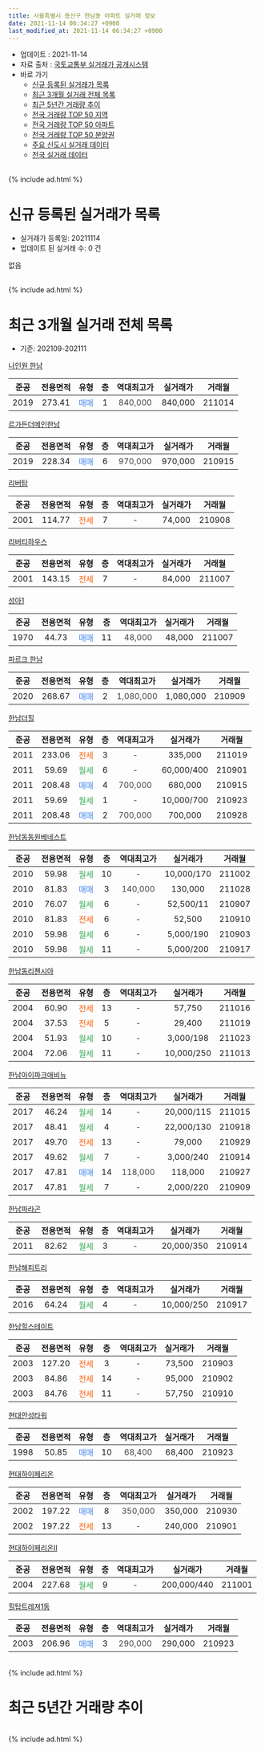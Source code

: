 ```yaml
---
title: 서울특별시 용산구 한남동 아파트 실거래 정보
date: 2021-11-14 06:34:27 +0900
last_modified_at: 2021-11-14 06:34:27 +0900
---
```


* 업데이트 : 2021-11-14
* 자료 출처 : [국토교통부 실거래가 공개시스템](http://rt.molit.go.kr)
* 바로 가기
    * [신규 등록된 실거래가 목록](#신규-등록된-실거래가-목록)
    * [최근 3개월 실거래 전체 목록](#최근-3개월-실거래-전체-목록)
    * [최근 5년간 거래량 추이](#최근-5년간-거래량-추이)
    * [전국 거래량 TOP 50 지역](https://inasie.github.io/apt-trade-info/최근-3개월-전국에서-가장-거래가-많이-발생한-지역)
    * [전국 거래량 TOP 50 아파트](https://inasie.github.io/apt-trade-info/최근-3개월-전국에서-가장-거래가-많이-발생한-아파트)
    * [전국 거래량 TOP 50 분양권](https://inasie.github.io/apt-trade-info/최근-3개월-전국에서-가장-거래가-많이-발생한-분양권)
    * [주요 신도시 실거래 데이터](https://inasie.github.io/apt-trade-info/주요-신도시)
    * [전국 실거래 데이터](https://inasie.github.io/apt-trade-info/전국)
<br>
{% include ad.html %}
<br>

# 신규 등록된 실거래가 목록
* 실거래가 등록일: 20211114
* 업데이트 된 실거래 수: 0 건

없음

<br>
{% include ad.html %}
<br>

# 최근 3개월 실거래 전체 목록
* 기준: 202109-202111


[나인원 한남](https://search.naver.com/search.naver?query=%EC%84%9C%EC%9A%B8%ED%8A%B9%EB%B3%84%EC%8B%9C+%EC%9A%A9%EC%82%B0%EA%B5%AC+%ED%95%9C%EB%82%A8%EB%8F%99+%EB%82%98%EC%9D%B8%EC%9B%90+%ED%95%9C%EB%82%A8)

|준공|전용면적|유형|층|역대최고가|실거래가|거래월|
|:---:|:---:|:---:|:---:|:---:|:---:|:---:|
|2019|273.41|<span style="color:#4285f3">매매</span>|1|<span style="color:#444444">840,000</span>|840,000|211014|

[르가든더메인한남](https://search.naver.com/search.naver?query=%EC%84%9C%EC%9A%B8%ED%8A%B9%EB%B3%84%EC%8B%9C+%EC%9A%A9%EC%82%B0%EA%B5%AC+%ED%95%9C%EB%82%A8%EB%8F%99+%EB%A5%B4%EA%B0%80%EB%93%A0%EB%8D%94%EB%A9%94%EC%9D%B8%ED%95%9C%EB%82%A8)

|준공|전용면적|유형|층|역대최고가|실거래가|거래월|
|:---:|:---:|:---:|:---:|:---:|:---:|:---:|
|2019|228.34|<span style="color:#4285f3">매매</span>|6|<span style="color:#444444">970,000</span>|970,000|210915|

[리버탑](https://search.naver.com/search.naver?query=%EC%84%9C%EC%9A%B8%ED%8A%B9%EB%B3%84%EC%8B%9C+%EC%9A%A9%EC%82%B0%EA%B5%AC+%ED%95%9C%EB%82%A8%EB%8F%99+%EB%A6%AC%EB%B2%84%ED%83%91)

|준공|전용면적|유형|층|역대최고가|실거래가|거래월|
|:---:|:---:|:---:|:---:|:---:|:---:|:---:|
|2001|114.77|<span style="color:#ff5a00">전세</span>|7|<span style="color:#444444">-</span>|74,000|210908|

[리버티하우스](https://search.naver.com/search.naver?query=%EC%84%9C%EC%9A%B8%ED%8A%B9%EB%B3%84%EC%8B%9C+%EC%9A%A9%EC%82%B0%EA%B5%AC+%ED%95%9C%EB%82%A8%EB%8F%99+%EB%A6%AC%EB%B2%84%ED%8B%B0%ED%95%98%EC%9A%B0%EC%8A%A4)

|준공|전용면적|유형|층|역대최고가|실거래가|거래월|
|:---:|:---:|:---:|:---:|:---:|:---:|:---:|
|2001|143.15|<span style="color:#ff5a00">전세</span>|7|<span style="color:#444444">-</span>|84,000|211007|

[성아1](https://search.naver.com/search.naver?query=%EC%84%9C%EC%9A%B8%ED%8A%B9%EB%B3%84%EC%8B%9C+%EC%9A%A9%EC%82%B0%EA%B5%AC+%ED%95%9C%EB%82%A8%EB%8F%99+%EC%84%B1%EC%95%841)

|준공|전용면적|유형|층|역대최고가|실거래가|거래월|
|:---:|:---:|:---:|:---:|:---:|:---:|:---:|
|1970|44.73|<span style="color:#4285f3">매매</span>|11|<span style="color:#444444">48,000</span>|48,000|211007|

[파르크 한남](https://search.naver.com/search.naver?query=%EC%84%9C%EC%9A%B8%ED%8A%B9%EB%B3%84%EC%8B%9C+%EC%9A%A9%EC%82%B0%EA%B5%AC+%ED%95%9C%EB%82%A8%EB%8F%99+%ED%8C%8C%EB%A5%B4%ED%81%AC+%ED%95%9C%EB%82%A8)

|준공|전용면적|유형|층|역대최고가|실거래가|거래월|
|:---:|:---:|:---:|:---:|:---:|:---:|:---:|
|2020|268.67|<span style="color:#4285f3">매매</span>|2|<span style="color:#444444">1,080,000</span>|1,080,000|210909|

[한남더힐](https://search.naver.com/search.naver?query=%EC%84%9C%EC%9A%B8%ED%8A%B9%EB%B3%84%EC%8B%9C+%EC%9A%A9%EC%82%B0%EA%B5%AC+%ED%95%9C%EB%82%A8%EB%8F%99+%ED%95%9C%EB%82%A8%EB%8D%94%ED%9E%90)

|준공|전용면적|유형|층|역대최고가|실거래가|거래월|
|:---:|:---:|:---:|:---:|:---:|:---:|:---:|
|2011|233.06|<span style="color:#ff5a00">전세</span>|3|<span style="color:#444444">-</span>|335,000|211019|
|2011|59.69|<span style="color:#34a853">월세</span>|6|<span style="color:#444444">-</span>|60,000/400|210901|
|2011|208.48|<span style="color:#4285f3">매매</span>|4|<span style="color:#444444">700,000</span>|680,000|210915|
|2011|59.69|<span style="color:#34a853">월세</span>|1|<span style="color:#444444">-</span>|10,000/700|210923|
|2011|208.48|<span style="color:#4285f3">매매</span>|2|<span style="color:#444444">700,000</span>|700,000|210928|

[한남동동원베네스트](https://search.naver.com/search.naver?query=%EC%84%9C%EC%9A%B8%ED%8A%B9%EB%B3%84%EC%8B%9C+%EC%9A%A9%EC%82%B0%EA%B5%AC+%ED%95%9C%EB%82%A8%EB%8F%99+%ED%95%9C%EB%82%A8%EB%8F%99%EB%8F%99%EC%9B%90%EB%B2%A0%EB%84%A4%EC%8A%A4%ED%8A%B8)

|준공|전용면적|유형|층|역대최고가|실거래가|거래월|
|:---:|:---:|:---:|:---:|:---:|:---:|:---:|
|2010|59.98|<span style="color:#34a853">월세</span>|10|<span style="color:#444444">-</span>|10,000/170|211002|
|2010|81.83|<span style="color:#4285f3">매매</span>|3|<span style="color:#444444">140,000</span>|130,000|211028|
|2010|76.07|<span style="color:#34a853">월세</span>|6|<span style="color:#444444">-</span>|52,500/11|210907|
|2010|81.83|<span style="color:#ff5a00">전세</span>|6|<span style="color:#444444">-</span>|52,500|210910|
|2010|59.98|<span style="color:#34a853">월세</span>|6|<span style="color:#444444">-</span>|5,000/190|210903|
|2010|59.98|<span style="color:#34a853">월세</span>|11|<span style="color:#444444">-</span>|5,000/200|210917|

[한남동리첸시아](https://search.naver.com/search.naver?query=%EC%84%9C%EC%9A%B8%ED%8A%B9%EB%B3%84%EC%8B%9C+%EC%9A%A9%EC%82%B0%EA%B5%AC+%ED%95%9C%EB%82%A8%EB%8F%99+%ED%95%9C%EB%82%A8%EB%8F%99%EB%A6%AC%EC%B2%B8%EC%8B%9C%EC%95%84)

|준공|전용면적|유형|층|역대최고가|실거래가|거래월|
|:---:|:---:|:---:|:---:|:---:|:---:|:---:|
|2004|60.90|<span style="color:#ff5a00">전세</span>|13|<span style="color:#444444">-</span>|57,750|211016|
|2004|37.53|<span style="color:#ff5a00">전세</span>|5|<span style="color:#444444">-</span>|29,400|211019|
|2004|51.93|<span style="color:#34a853">월세</span>|10|<span style="color:#444444">-</span>|3,000/198|211023|
|2004|72.06|<span style="color:#34a853">월세</span>|11|<span style="color:#444444">-</span>|10,000/250|211013|

[한남아이파크애비뉴](https://search.naver.com/search.naver?query=%EC%84%9C%EC%9A%B8%ED%8A%B9%EB%B3%84%EC%8B%9C+%EC%9A%A9%EC%82%B0%EA%B5%AC+%ED%95%9C%EB%82%A8%EB%8F%99+%ED%95%9C%EB%82%A8%EC%95%84%EC%9D%B4%ED%8C%8C%ED%81%AC%EC%95%A0%EB%B9%84%EB%89%B4)

|준공|전용면적|유형|층|역대최고가|실거래가|거래월|
|:---:|:---:|:---:|:---:|:---:|:---:|:---:|
|2017|46.24|<span style="color:#34a853">월세</span>|14|<span style="color:#444444">-</span>|20,000/115|211015|
|2017|48.41|<span style="color:#34a853">월세</span>|4|<span style="color:#444444">-</span>|22,000/130|210918|
|2017|49.70|<span style="color:#ff5a00">전세</span>|13|<span style="color:#444444">-</span>|79,000|210929|
|2017|49.62|<span style="color:#34a853">월세</span>|7|<span style="color:#444444">-</span>|3,000/240|210914|
|2017|47.81|<span style="color:#4285f3">매매</span>|14|<span style="color:#444444">118,000</span>|118,000|210927|
|2017|47.81|<span style="color:#34a853">월세</span>|7|<span style="color:#444444">-</span>|2,000/220|210909|

[한남파라곤](https://search.naver.com/search.naver?query=%EC%84%9C%EC%9A%B8%ED%8A%B9%EB%B3%84%EC%8B%9C+%EC%9A%A9%EC%82%B0%EA%B5%AC+%ED%95%9C%EB%82%A8%EB%8F%99+%ED%95%9C%EB%82%A8%ED%8C%8C%EB%9D%BC%EA%B3%A4)

|준공|전용면적|유형|층|역대최고가|실거래가|거래월|
|:---:|:---:|:---:|:---:|:---:|:---:|:---:|
|2011|82.62|<span style="color:#34a853">월세</span>|3|<span style="color:#444444">-</span>|20,000/350|210914|

[한남해피트리](https://search.naver.com/search.naver?query=%EC%84%9C%EC%9A%B8%ED%8A%B9%EB%B3%84%EC%8B%9C+%EC%9A%A9%EC%82%B0%EA%B5%AC+%ED%95%9C%EB%82%A8%EB%8F%99+%ED%95%9C%EB%82%A8%ED%95%B4%ED%94%BC%ED%8A%B8%EB%A6%AC)

|준공|전용면적|유형|층|역대최고가|실거래가|거래월|
|:---:|:---:|:---:|:---:|:---:|:---:|:---:|
|2016|64.24|<span style="color:#34a853">월세</span>|4|<span style="color:#444444">-</span>|10,000/250|210917|

[한남힐스테이트](https://search.naver.com/search.naver?query=%EC%84%9C%EC%9A%B8%ED%8A%B9%EB%B3%84%EC%8B%9C+%EC%9A%A9%EC%82%B0%EA%B5%AC+%ED%95%9C%EB%82%A8%EB%8F%99+%ED%95%9C%EB%82%A8%ED%9E%90%EC%8A%A4%ED%85%8C%EC%9D%B4%ED%8A%B8)

|준공|전용면적|유형|층|역대최고가|실거래가|거래월|
|:---:|:---:|:---:|:---:|:---:|:---:|:---:|
|2003|127.20|<span style="color:#ff5a00">전세</span>|3|<span style="color:#444444">-</span>|73,500|210903|
|2003|84.86|<span style="color:#ff5a00">전세</span>|14|<span style="color:#444444">-</span>|95,000|210902|
|2003|84.76|<span style="color:#ff5a00">전세</span>|11|<span style="color:#444444">-</span>|57,750|210910|

[현대안성타워](https://search.naver.com/search.naver?query=%EC%84%9C%EC%9A%B8%ED%8A%B9%EB%B3%84%EC%8B%9C+%EC%9A%A9%EC%82%B0%EA%B5%AC+%ED%95%9C%EB%82%A8%EB%8F%99+%ED%98%84%EB%8C%80%EC%95%88%EC%84%B1%ED%83%80%EC%9B%8C)

|준공|전용면적|유형|층|역대최고가|실거래가|거래월|
|:---:|:---:|:---:|:---:|:---:|:---:|:---:|
|1998|50.85|<span style="color:#4285f3">매매</span>|10|<span style="color:#444444">68,400</span>|68,400|210923|

[현대하이페리온](https://search.naver.com/search.naver?query=%EC%84%9C%EC%9A%B8%ED%8A%B9%EB%B3%84%EC%8B%9C+%EC%9A%A9%EC%82%B0%EA%B5%AC+%ED%95%9C%EB%82%A8%EB%8F%99+%ED%98%84%EB%8C%80%ED%95%98%EC%9D%B4%ED%8E%98%EB%A6%AC%EC%98%A8)

|준공|전용면적|유형|층|역대최고가|실거래가|거래월|
|:---:|:---:|:---:|:---:|:---:|:---:|:---:|
|2002|197.22|<span style="color:#4285f3">매매</span>|8|<span style="color:#444444">350,000</span>|350,000|210930|
|2002|197.22|<span style="color:#ff5a00">전세</span>|13|<span style="color:#444444">-</span>|240,000|210901|

[현대하이페리온II](https://search.naver.com/search.naver?query=%EC%84%9C%EC%9A%B8%ED%8A%B9%EB%B3%84%EC%8B%9C+%EC%9A%A9%EC%82%B0%EA%B5%AC+%ED%95%9C%EB%82%A8%EB%8F%99+%ED%98%84%EB%8C%80%ED%95%98%EC%9D%B4%ED%8E%98%EB%A6%AC%EC%98%A8II)

|준공|전용면적|유형|층|역대최고가|실거래가|거래월|
|:---:|:---:|:---:|:---:|:---:|:---:|:---:|
|2004|227.68|<span style="color:#34a853">월세</span>|9|<span style="color:#444444">-</span>|200,000/440|211001|

[힐탑트레져1동](https://search.naver.com/search.naver?query=%EC%84%9C%EC%9A%B8%ED%8A%B9%EB%B3%84%EC%8B%9C+%EC%9A%A9%EC%82%B0%EA%B5%AC+%ED%95%9C%EB%82%A8%EB%8F%99+%ED%9E%90%ED%83%91%ED%8A%B8%EB%A0%88%EC%A0%B81%EB%8F%99)

|준공|전용면적|유형|층|역대최고가|실거래가|거래월|
|:---:|:---:|:---:|:---:|:---:|:---:|:---:|
|2003|206.96|<span style="color:#4285f3">매매</span>|3|<span style="color:#444444">290,000</span>|290,000|210923|


<br>
{% include ad.html %}
<br>

# 최근 5년간 거래량 추이


<div style="width:100%;">
    <canvas id="deal_progress" height="200"></canvas>
</div>

<script>
new Chart(document.getElementById("deal_progress"), {
    type: 'line',
    data: {
        labels: ['201611','201612','201701','201702','201703','201704','201705','201706','201707','201708','201709','201710','201711','201712','201801','201802','201803','201804','201805','201806','201807','201808','201809','201810','201811','201812','201901','201902','201903','201904','201905','201906','201907','201908','201909','201910','201911','201912','202001','202002','202003','202004','202005','202006','202007','202008','202009','202010','202011','202012','202101','202102','202103','202104','202105','202106','202107','202108','202109','202110','202111'],
        datasets: [{
            label: '매매',
            pointRadius: 1,
            data: [16, 19, 13, 11, 26, 37, 51, 33, 37, 21, 30, 13, 26, 21, 23, 16, 17, 20, 11, 12, 25, 23, 28, 14, 14, 7, 10, 10, 11, 14, 32, 17, 22, 23, 17, 31, 21, 11, 13, 11, 8, 2, 10, 27, 17, 14, 14, 39, 12, 16, 8, 22, 22, 33, 49, 10, 10, 8, 8, 3, 0],
            borderColor: "rgba(255, 201, 14, 1)",
            backgroundColor: "rgba(255, 201, 14, 0.5)",
            fill: false,
            lineTension: 0
        },{
            label: '전월세',
            pointRadius: 1,
            data: [12, 13, 19, 26, 35, 36, 39, 30, 13, 18, 20, 22, 24, 12, 19, 16, 32, 27, 18, 26, 16, 18, 14, 26, 18, 16, 24, 18, 34, 26, 21, 19, 24, 24, 20, 30, 18, 25, 21, 31, 25, 23, 25, 21, 21, 20, 12, 15, 17, 18, 13, 17, 26, 39, 56, 30, 21, 20, 17, 9, 0],
            borderColor: "rgba(0, 141, 185, 1)",
            backgroundColor: "rgba(0, 141, 185, 0.5)",
            fill: false,
            lineTension: 0
        }
        ]
    },
    options: {
        responsive: true,
        title: {
            display: false
        },
        tooltips: {
            mode: 'index',
            intersect: false
        },
        hover: {
            mode: 'nearest',
            intersect: true
        },
        scales: {
            xAxes: [{
                display: true,
                scaleLabel: {
                    display: true,
                    labelString: '년/월'
                }
            }],
            yAxes: [{
                display: true,
                ticks: {
                    suggestedMin: 0,
                },
                scaleLabel: {
                    display: true,
                    labelString: '실거래 수'
                }
            }]
        }
    }
});

</script>


<br>
{% include ad.html %}
<br>

